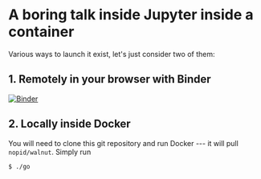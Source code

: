 # A boring talk inside Jupyter inside a container

Various ways to launch it exist, let's just consider two of them:

## 1. Remotely in your browser with Binder

[![Binder](https://mybinder.org/badge_logo.svg)](https://bndr.it/ja9vy)

## 2. Locally inside Docker

You will need to clone this git repository and run Docker --- it will pull 
`nopid/walnut`. Simply run
```
$ ./go
```
